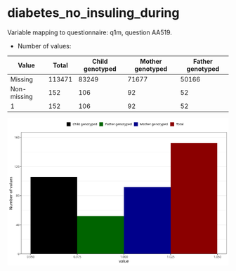 # diabetes_no_insuling_during
Variable mapping to questionnaire: q1m, question AA519.
- Number of values:

| Value | Total | Child genotyped | Mother genotyped | Father genotyped |
| ----- | ----- | --------------- | ---------------- | ---------------- |
| Missing | 113471 | 83249 | 71677 | 50166 |
| Non-missing | 152 | 106 | 92 | 52 |
| 1 | 152 | 106 | 92 | 52 |



![](diabetes_no_insuling_during_n.png)



